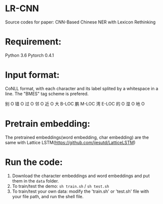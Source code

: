 # LR-CNN

Source codes for paper:
CNN-Based Chinese NER with Lexicon Rethinking

Requirement:
======
Python 3.6
Pytorch 0.4.1

Input format:
======
CoNLL format, with each character and its label splited by a whitespace in a line. The "BMES" tag scheme is prefered.

别 O
错 O
过 O
邻 O
近 O
大 B-LOC
鹏 M-LOC
湾 E-LOC
的 O
湿 O
地 O

Pretrain embedding:
======
The pretrained embeddings(word embedding, char embedding) are the same with Lattice LSTM(https://github.com/jiesutd/LatticeLSTM)

Run the code:
======
1. Download the character embeddings and word embeddings and put them in the `data` folder.
2. To train/test the demo: `sh train.sh` / `sh test.sh`
3. To train/test your own data: modify the 'train.sh' or 'test.sh' file with your file path, and run the shell file.
